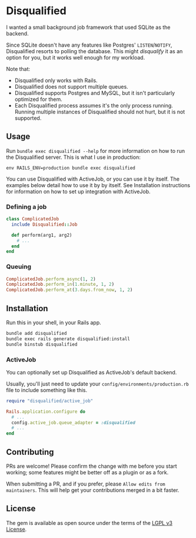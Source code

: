 # Disqualified

I wanted a small background job framework that used SQLite as the backend.

Since SQLite doesn't have any features like Postgres' `LISTEN`/`NOTIFY`,
Disqualified resorts to polling the database. This might _disqualify_ it as an
option for you, but it works well enough for my workload.

Note that:

* Disqualified only works with Rails.
* Disqualified does not support multiple queues.
* Disqualified supports Postgres and MySQL, but it isn't particularly optimized
  for them.
* Each Disqualified process assumes it's the only process running. Running
  multiple instances of Disqualified should not hurt, but it is not supported.


## Usage

Run `bundle exec disqualified --help` for more information on how to run the
Disqualified server. This is what I use in production:

```
env RAILS_ENV=production bundle exec disqualified
```

You can use Disqualified with ActiveJob, or you can use it by itself.
The examples below detail how to use it by by itself. See Installation
instructions for information on how to set up integration with ActiveJob.


### Defining a job

```ruby
class ComplicatedJob
  include Disqualified::Job

  def perform(arg1, arg2)
    # ...
  end
end
```


### Queuing

```ruby
ComplicatedJob.perform_async(1, 2)
ComplicatedJob.perform_in(1.minute, 1, 2)
ComplicatedJob.perform_at(3.days.from_now, 1, 2)
```


## Installation

Run this in your shell, in your Rails app.

```bash
bundle add disqualified
bundle exec rails generate disqualified:install
bundle binstub disqualified
```


### ActiveJob

You can optionally set up Disqualified as ActiveJob's default backend.

Usually, you'll just need to update your `config/environments/production.rb`
file to include something like this.

```ruby
require "disqualified/active_job"

Rails.application.configure do
  # ...
  config.active_job.queue_adapter = :disqualified
  # ...
end
```


## Contributing

PRs are welcome! Please confirm the change with me before you start working;
some features might be better off as a plugin or as a fork.

When submitting a PR, and if you prefer, please `Allow edits from maintainers`.
This will help get your contributions merged in a bit faster.


## License

The gem is available as open source under the terms of the
[LGPL v3 License](https://opensource.org/licenses/LGPL-3.0).
